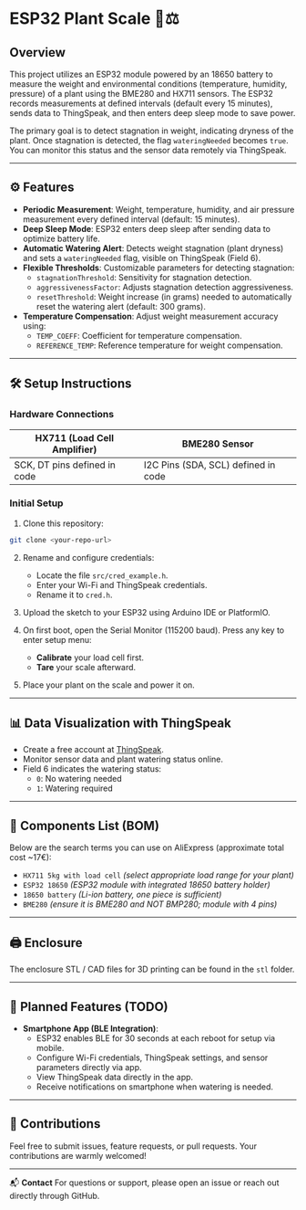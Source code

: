 # ESP32 Plant Scale 🌱⚖️

## Overview
This project utilizes an ESP32 module powered by an 18650 battery to measure the weight and environmental conditions (temperature, humidity, pressure) of a plant using the BME280 and HX711 sensors. The ESP32 records measurements at defined intervals (default every 15 minutes), sends data to ThingSpeak, and then enters deep sleep mode to save power.

The primary goal is to detect stagnation in weight, indicating dryness of the plant. Once stagnation is detected, the flag `wateringNeeded` becomes `true`. You can monitor this status and the sensor data remotely via ThingSpeak.

---

## ⚙️ Features
- **Periodic Measurement**: Weight, temperature, humidity, and air pressure measurement every defined interval (default: 15 minutes).
- **Deep Sleep Mode**: ESP32 enters deep sleep after sending data to optimize battery life.
- **Automatic Watering Alert**: Detects weight stagnation (plant dryness) and sets a `wateringNeeded` flag, visible on ThingSpeak (Field 6).
- **Flexible Thresholds**: Customizable parameters for detecting stagnation:
  - `stagnationThreshold`: Sensitivity for stagnation detection.
  - `aggressivenessFactor`: Adjusts stagnation detection aggressiveness.
  - `resetThreshold`: Weight increase (in grams) needed to automatically reset the watering alert (default: 300 grams).
- **Temperature Compensation**: Adjust weight measurement accuracy using:
  - `TEMP_COEFF`: Coefficient for temperature compensation.
  - `REFERENCE_TEMP`: Reference temperature for weight compensation.

---

## 🛠️ Setup Instructions

### Hardware Connections
| HX711 (Load Cell Amplifier) | BME280 Sensor |
|-----------------------------|---------------|
| SCK, DT pins defined in code | I2C Pins (SDA, SCL) defined in code |

### Initial Setup
1. Clone this repository:
```bash
git clone <your-repo-url>
```

2. Rename and configure credentials:
   - Locate the file `src/cred_example.h`.
   - Enter your Wi-Fi and ThingSpeak credentials.
   - Rename it to `cred.h`.

3. Upload the sketch to your ESP32 using Arduino IDE or PlatformIO.

4. On first boot, open the Serial Monitor (115200 baud). Press any key to enter setup menu:
   - **Calibrate** your load cell first.
   - **Tare** your scale afterward.

5. Place your plant on the scale and power it on.

---

## 📊 Data Visualization with ThingSpeak
- Create a free account at [ThingSpeak](https://thingspeak.com).
- Monitor sensor data and plant watering status online.
- Field 6 indicates the watering status:
  - `0`: No watering needed
  - `1`: Watering required

---

## 🔋 Components List (BOM)
Below are the search terms you can use on AliExpress (approximate total cost ~17€):

- `HX711 5kg with load cell` *(select appropriate load range for your plant)*
- `ESP32 18650` *(ESP32 module with integrated 18650 battery holder)*
- `18650 battery` *(Li-ion battery, one piece is sufficient)*
- `BME280` *(ensure it is BME280 and NOT BMP280; module with 4 pins)*

---

## 🖨️ Enclosure
The enclosure STL / CAD files for 3D printing can be found in the `stl` folder.

---

## 📱 Planned Features (TODO)
- **Smartphone App (BLE Integration)**:
  - ESP32 enables BLE for 30 seconds at each reboot for setup via mobile.
  - Configure Wi-Fi credentials, ThingSpeak settings, and sensor parameters directly via app.
  - View ThingSpeak data directly in the app.
  - Receive notifications on smartphone when watering is needed.

---

## 📌 Contributions
Feel free to submit issues, feature requests, or pull requests. Your contributions are warmly welcomed!

---

📬 **Contact**
For questions or support, please open an issue or reach out directly through GitHub.